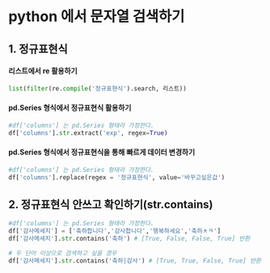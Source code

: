 # python 에서 문자열 검색하기



## 1. 정규표현식  

####  리스트에서 re 활용하기

```python
list(filter(re.compile('정규표현식').search, 리스트))
```



#### pd.Series 형식에서 정규표현식 활용하기

```python
#df['columns'] 는 pd.Series 형태라 가정한다.
df['columns'].str.extract('exp', regex=True)
```



####  pd.Series 형식에서 정규표현식을 통해 빠르게 데이터 변경하기

```python
#df['columns'] 는 pd.Series 형태라 가정한다.
df['columns'].replace(regex = '정규표현식', value='바꾸고싶은값')
```





## 2. 정규표현식 안쓰고 확인하기(str.contains)

```python
#df['columns'] 는 pd.Series 형태라 가정한다.
df['감사메세지'] = ['축하합니다','감사합니다','행복하세요','축하ㅊㅋ']
df['감사메세지'].str.contains('축하') # [True, False, False, True] 반환

# 두 단어 이상으로 검색하고 싶을 경우
df['감사메세지'].str.contains('축하|감사') # [True, True, False, True] 반환
```

